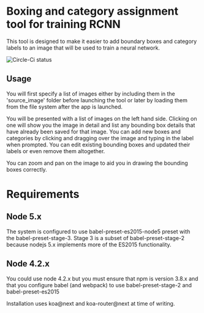 # Boxing and category assignment tool for training RCNN
This tool is designed to make it easier to add boundary boxes and category labels to an image that will be used to train a neural network.

![Circle-Ci status](https://circleci.com/gh/mlennox/RCNNBoundingBoxer.svg?style=shield&circle-token=:circle-token)

## Usage
You will first specify a list of images either by including them in the 'source_image' folder before launching the tool or later by loading them from the file system after the app is launched.

You will be presented with a list of images on the left hand side. Clicking on one will show you the image in detail and list any bounding box details that have already been saved for that image. You can add new boxes and categories by clicking and dragging over the image and typing in the label when prompted. You can edit existing bounding boxes and updated their labels or even remove them altogether.

You can zoom and pan on the image to aid you in drawing the bounding boxes correctly.

# Requirements
## Node 5.x 
The system is configured to use babel-preset-es2015-node5 preset with the babel-preset-stage-3. Stage 3 is a subset of babel-preset-stage-2 because nodejs 5.x implements more of the ES2015 functionality.

## Node 4.2.x
You could use node 4.2.x but you must ensure that npm is version 3.8.x and that you configure babel (and webpack) to use babel-preset-stage-2 and babel-preset-es2015


Installation uses koa@next and koa-router@next at time of writing.
